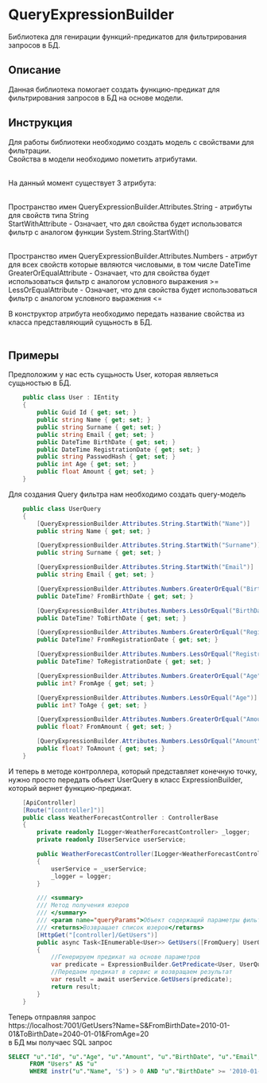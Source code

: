 # QueryExpressionBuilder
Библиотека для генирации функций-предикатов для фильтрирования запросов в БД.

## Описание
Данная библиотека помогает создать функцию-предикат для фильтрирования запросов в БД на основе модели.

## Инструкция
Для работы библиотеки необходимо создать модель с свойствами для фильтрации.<br>
Свойства в модели необходимо пометить атрибутами.<br><br>

На данный момент существует 3 атрибута:<br><br>

Пространство имен QueryExpressionBuilder.Attributes.String - атрибуты для свойств типа String<br>
StartWithAttribute - Означает, что дял свойства будет использоватся фильтр с аналогом функции System.String.StartWith()<br><br>

Пространство имен QueryExpressionBuilder.Attributes.Numbers - атрибут для всех свойств которые ввляются числовыми, в том числе DateTime<br>
GreaterOrEqualAttribute - Означает, что для свойства будет использоваться фильтр с аналогом условного выражения >=<br>
LessOrEqualAttribute - Означает, что для свойства будет использоваться фильтр с аналогом условного выражения <=<br>

В конструктор атрибута необходимо передать название свойства из класса представляющий сущьность в БД.<br><br>

## Примеры
Предположим у нас есть сущьность User, которая являеться сущьностью в БД.
```csharp
    public class User : IEntity
    {
        public Guid Id { get; set; }
        public string Name { get; set; }
        public string Surname { get; set; }
        public string Email { get; set; }
        public DateTime BirthDate { get; set; }
        public DateTime RegistrationDate { get; set; }
        public string PasswodHash { get; set; }
        public int Age { get; set; }
        public float Amount { get; set; }
    }
```
Для создания Query фильтра нам необходимо создать query-модель
```csharp
    public class UserQuery
    {
        [QueryExpressionBuilder.Attributes.String.StartWith("Name")]
        public string Name { get; set; }

        [QueryExpressionBuilder.Attributes.String.StartWith("Surname")]
        public string Surname { get; set; }

        [QueryExpressionBuilder.Attributes.String.StartWith("Email")]
        public string Email { get; set; }

        [QueryExpressionBuilder.Attributes.Numbers.GreaterOrEqual("BirthDate")]
        public DateTime? FromBirthDate { get; set; }

        [QueryExpressionBuilder.Attributes.Numbers.LessOrEqual("BirthDate")]
        public DateTime? ToBirthDate { get; set; }

        [QueryExpressionBuilder.Attributes.Numbers.GreaterOrEqual("RegistrationDate")]
        public DateTime? FromRegistrationDate { get; set; }

        [QueryExpressionBuilder.Attributes.Numbers.LessOrEqual("RegistrationDate")]
        public DateTime? ToRegistrationDate { get; set; }

        [QueryExpressionBuilder.Attributes.Numbers.GreaterOrEqual("Age")]
        public int? FromAge { get; set; }

        [QueryExpressionBuilder.Attributes.Numbers.LessOrEqual("Age")]
        public int? ToAge { get; set; }

        [QueryExpressionBuilder.Attributes.Numbers.GreaterOrEqual("Amount")]
        public float? FromAmount { get; set; }

        [QueryExpressionBuilder.Attributes.Numbers.LessOrEqual("Amount")]
        public float? ToAmount { get; set; }
    }
```
И теперь в методе контроллера, который представляет конечную точку, нужно просто передать обьект UserQuery в класс ExpressionBuilder, который вернет функцию-предикат.
```csharp
    [ApiController]
    [Route("[controller]")]
    public class WeatherForecastController : ControllerBase
    {
        private readonly ILogger<WeatherForecastController> _logger;
        private readonly IUserService userService;

        public WeatherForecastController(ILogger<WeatherForecastController> logger, IUserService _userService)
        {
            userService = _userService;
            _logger = logger;
        }

        /// <summary>
        /// Метод получения юзеров
        /// </summary>
        /// <param name="queryParams">Объект содержащий параметры фильтрации</param>
        /// <returns>Возвращает список юзеров</returns>
        [HttpGet("[controller]/GetUsers")]
        public async Task<IEnumerable<User>> GetUsers([FromQuery] UserQuery queryParams)
        {
            //Генерируем предикат на основе параметров
            var predicate = ExpressionBuilder.GetPredicate<User, UserQuery>(queryParams);
            //Передаем предикат в сервис и возвращаем результат
            var result = await userService.GetUsers(predicate);
            return result;
        }
    }
```
Теперь отправляя запрос<br>
https://localhost:7001/GetUsers?Name=S&FromBirthDate=2010-01-01&ToBirthDate=2040-01-01&FromAge=20<br>
в БД мы получаес SQL запрос
```sql
SELECT "u"."Id", "u"."Age", "u"."Amount", "u"."BirthDate", "u"."Email", "u"."Name", "u"."PasswodHash", "u"."RegistrationDate", "u"."Surname"
      FROM "Users" AS "u"
      WHERE instr("u"."Name", 'S') > 0 AND "u"."BirthDate" >= '2010-01-01 00:00:00' AND "u"."BirthDate" <= '2040-01-01 00:00:00' AND "u"."Age" >= 20
```